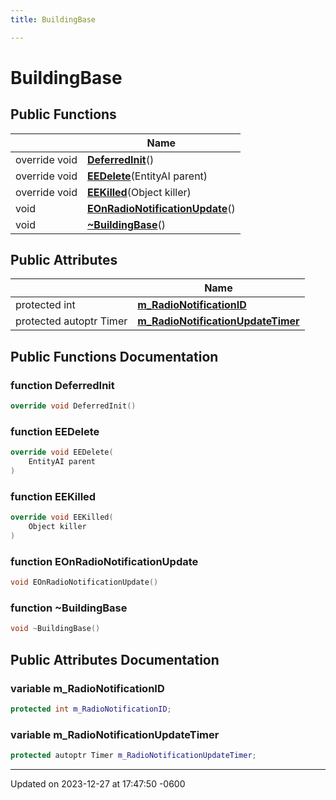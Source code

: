 ```yaml
---
title: BuildingBase

---
```


# BuildingBase





## Public Functions

|                | Name           |
| -------------- | -------------- |
| override void | **[DeferredInit](class_building_base.md#function-deferredinit)**() |
| override void | **[EEDelete](class_building_base.md#function-eedelete)**(EntityAI parent) |
| override void | **[EEKilled](class_building_base.md#function-eekilled)**(Object killer) |
| void | **[EOnRadioNotificationUpdate](class_building_base.md#function-eonradionotificationupdate)**() |
| void | **[~BuildingBase](class_building_base.md#function-~buildingbase)**() |

## Public Attributes

|                | Name           |
| -------------- | -------------- |
| protected int | **[m_RadioNotificationID](class_building_base.md#variable-m-radionotificationid)**  |
| protected autoptr Timer | **[m_RadioNotificationUpdateTimer](class_building_base.md#variable-m-radionotificationupdatetimer)**  |

## Public Functions Documentation

### function DeferredInit

```cpp
override void DeferredInit()
```


### function EEDelete

```cpp
override void EEDelete(
    EntityAI parent
)
```


### function EEKilled

```cpp
override void EEKilled(
    Object killer
)
```


### function EOnRadioNotificationUpdate

```cpp
void EOnRadioNotificationUpdate()
```


### function ~BuildingBase

```cpp
void ~BuildingBase()
```


## Public Attributes Documentation

### variable m_RadioNotificationID

```cpp
protected int m_RadioNotificationID;
```


### variable m_RadioNotificationUpdateTimer

```cpp
protected autoptr Timer m_RadioNotificationUpdateTimer;
```


-------------------------------

Updated on 2023-12-27 at 17:47:50 -0600